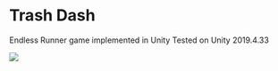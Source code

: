 # Trash Dash

Endless Runner game implemented in Unity
Tested on Unity 2019.4.33

<img src="Demos/demo.gif" width="" height="" />

